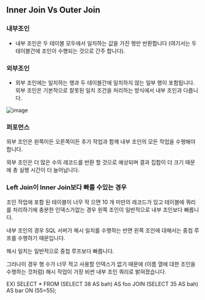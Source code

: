 ## Inner Join Vs Outer Join


### 내부조인
- 내부 조인은 두 테이블 모두에서 일치하는 값을 가진 행만 반환합니다 (여기서는 두 테이블간에 조인이 수행되는 것으로 간주 합니다).

### 외부조인
- 외부 조인에는 일치하는 행과 두 테이블간에 일치하지 않는 일부 행이 포함됩니다. 외부 조인은 기본적으로 잘못된 일치 조건을 처리하는 방식에서 내부 조인과 다릅니다.

![image](https://user-images.githubusercontent.com/57666307/169034703-8d324004-d8e0-4e3c-bbcd-cbac482d0d45.png)



### 퍼포먼스
외부 조인은 왼쪽이든 오른쪽이든 추가 작업과 함께 내부 조인의 모든 작업을 수행해야합니다.  

외부 조인은 더 많은 수의 레코드를 반환 할 것으로 예상되며 결과 집합이 더 크기 때문에 총 실행 시간이 더 늘어납니다.

### Left Join이 Inner Join보다 빠를 수있는 경우

조인 작업에 포함 된 테이블이 너무 작 으면 10 개 미만의 레코드가 있고 테이블에 쿼리를 처리하기에 충분한 인덱스가없는 경우 왼쪽 조인이 일반적으로 내부 조인보다 빠릅니다.

내부 조인의 경우 SQL 서버가 해시 일치를 수행하는 반면 왼쪽 조인에 대해서는 중첩 루프를 수행하기 때문입니다.

해시 일치는 일반적으로 중첩 루프보다 빠릅니다. 

그러나이 경우 행 수가 너무 적고 사용할 인덱스가 없기 때문에 (이름 열에 대한 조인을 수행하는 것처럼) 해시 작업이 가장 비싼 내부 조인 쿼리로 밝혀졌습니다.

EX) SELECT * FROM (SELECT 38 AS bah) AS foo JOIN (SELECT 35 AS bah) AS bar ON (55=55);
